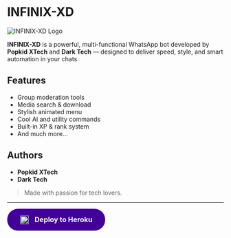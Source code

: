 # INFINIX-XD

![INFINIX-XD Logo](https://files.catbox.moe/td1jlg.png)

**INFINIX-XD** is a powerful, multi-functional WhatsApp bot developed by **Popkid XTech** and **Dark Tech** — designed to deliver speed, style, and smart automation in your chats.

## Features

- Group moderation tools  
- Media search & download  
- Stylish animated menu  
- Cool AI and utility commands  
- Built-in XP & rank system  
- And much more...

## Authors

- **Popkid XTech**
- **Dark Tech**

> Made with passion for tech lovers.

---
<a href="https://heroku.com/deploy?template=https://github.com/darkdev-tech/INFINIX-XD.git" target="_blank" style="display: inline-block; background-color: #430098; color: white; font-size: 16px; font-weight: bold; text-align: center; padding: 15px 30px; border-radius: 25px; text-decoration: none; transition: background-color 0.3s, transform 0.3s;">
    <img src="https://www.herokucdn.com/deploy/button.svg" alt="Deploy to Heroku" style="vertical-align: middle; height: 20px; margin-right: 10px;">
    Deploy to Heroku
</a>

<style>
    a:hover {
        background-color: #6f1f8d;
        transform: scale(1.05);
    }
</style>

